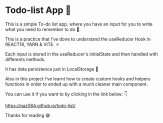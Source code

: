 # Todo-list App 📝


This is a simple To-do list app, where you have an input for you to write what you need to remember to do 🤔. 

This is a practice that I've done to understand the useReducer Hook in REACT18, YARN & VITE. ⚛️

Each input is stored in the useReducer's initialState and then handled with differents methods.

It has data persistence just in LocalStorage  🧠

Also in this project I've learnt how to create custom hooks and helpers functions in order to ended up with a much cleaner main component.

You can use it if you want to by clicking in the link below: 👇

https://qaz084.github.io/todo-list/


Thanks for reading 😁
